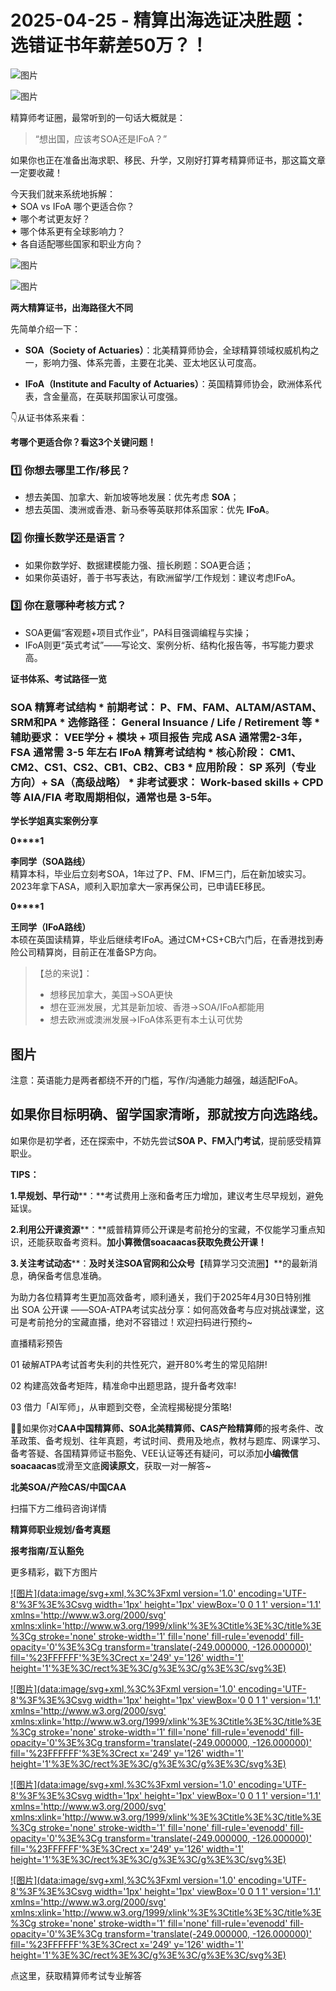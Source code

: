 # 2025-04-25 - 精算出海选证决胜题：选错证书年薪差50万？！

![图片](https://mmbiz.qpic.cn/mmbiz_jpg/mK3FpI9af4kg4PH3You8v1p2s4zAl35ZxNnxg0MdNmVTvH2IJcatox7FnBcNAnYE4JN8ZPBDeK1yLvRwqaptmA/640?wx_fmt=jpeg&wxfrom=5&wx_lazy=1&wx_co=1&tp=webp)

![图片](https://mmbiz.qpic.cn/sz_mmbiz_gif/mK3FpI9af4nSfVwvozd64cQ7rcicg9NY7aDpmlQHeubb1vZMYf0AYBKd0R4BYEutuL8zyMe4NKXjT1d6SMzlM4g/640?wx_fmt=gif&from=appmsg&wxfrom=5&wx_lazy=1&wx_co=1&tp=webp)

精算师考证圈，最常听到的一句话大概就是：

> “想出国，应该考SOA还是IFoA？”

如果你也正在准备出海求职、移民、升学，又刚好打算考精算师证书，那这篇文章一定要收藏！

今天我们就来系统地拆解：  
✦ SOA vs IFoA 哪个更适合你？  
✦ 哪个考试更友好？  
✦ 哪个体系更有全球影响力？  
✦ 各自适配哪些国家和职业方向？

![图片](https://mmbiz.qpic.cn/sz_mmbiz_gif/mK3FpI9af4mUeGqNicFeGt5uhvibl7oY8gpkBAOuqScPQQYjSJT7NcY5eEmCv5UKDv5KRicyLib2V2ECUiagEp9Qdvw/640?wx_fmt=gif&tp=webp&wxfrom=5&wx_lazy=1)

![图片](https://mmbiz.qpic.cn/sz_mmbiz_png/mK3FpI9af4lFtRU2Ap7wsYQpWOYBreBfussWhqBTZFiaEFW7dGppkEOcJRqXH4pLxfSAS4QearvDic5QJuCTTFuA/640?wx_fmt=png&from=appmsg&tp=webp&wxfrom=5&wx_lazy=1)

**两大精算证书，出海路径大不同**

先简单介绍一下：

* **SOA（Society of Actuaries）**：北美精算师协会，全球精算领域权威机构之一，影响力强、体系完善，主要在北美、亚太地区认可度高。

* **IFoA（Institute and Faculty of Actuaries）**：英国精算师协会，欧洲体系代表，含金量高，在英联邦国家认可度强。

👇从证书体系来看：



**考哪个更适合你？看这3个关键问题！**

### 1️⃣ 你想去哪里工作/移民？

* 想去美国、加拿大、新加坡等地发展：优先考虑 **SOA**；
* 想去英国、澳洲或香港、新马泰等英联邦体系国家：优先 **IFoA**。

### 2️⃣ 你擅长数学还是语言？

* 如果你数学好、数据建模能力强、擅长刷题：SOA更合适；
* 如果你英语好，善于书写表达，有欧洲留学/工作规划：建议考虑IFoA。

### 3️⃣ 你在意哪种考核方式？

* SOA更偏“客观题+项目式作业”，PA科目强调编程与实操；
* IFoA则更“英式考试”——写论文、案例分析、结构化报告等，书写能力要求高。


**证书体系、考试路径一览**

### **SOA 精算考试结构** * 前期考试： P、FM、FAM、ALTAM/ASTAM、SRM和PA * 选修路径： General Insuance / Life / Retirement 等 * 辅助要求： VEE学分 + 模块 + 项目报告 **完成 ASA 通常需2-3年，FSA 通常需 3-5 年左右** **IFoA 精算考试结构** * 核心阶段： CM1、CM2、CS1、CS2、CB1、CB2、CB3 * 应用阶段： SP 系列（专业方向）+ SA（高级战略） * 非考试要求： Work-based skills + CPD 等 **AIA/FIA 考取周期相似，通常也是 3-5年。**



**学长学姐真实案例分享**

**0****1**

**李同学（SOA路线）**  
精算本科，毕业后立刻考SOA，1年过了P、FM、IFM三门，后在新加坡实习。2023年拿下ASA，顺利入职加拿大一家再保公司，已申请EE移民。

**0****1**

**王同学（IFoA路线）**  
本硕在英国读精算，毕业后继续考IFoA。通过CM+CS+CB六门后，在香港找到寿险公司精算岗，目前正在准备SP方向。

> 【总的来说】：
>
> * 想移民加拿大，美国→SOA更快
> * 想在亚洲发展，尤其是新加坡、香港→SOA/IFoA都能用
> * 想去欧洲或澳洲发展→IFoA体系更有本土认可优势

## 图片

注意：英语能力是两者都绕不开的门槛，写作/沟通能力越强，越适配IFoA。

## 如果你目标明确、留学国家清晰，那就按方向选路线。

如果你是初学者，还在探索中，不妨先尝试**SOA P、FM入门考试**，提前感受精算职业。

**TIPS：**

**1.早规划、早行动****：**考试费用上涨和备考压力增加，建议考生尽早规划，避免延误。

**2.利用公开课资源****：**威普精算师公开课是考前抢分的宝藏，不仅能学习重点知识，还能获取备考资料。**加小算微信soacaacas获取免费公开课！**

**3.关注考试动态****：**及时关注SOA官网和公众号**【精算学习交流圈】**的最新消息，确保备考信息准确。

为助力各位精算考生更加高效备考，顺利通关，我们于2025年4月30日特别推出 SOA 公开课 ——SOA-ATPA考试实战分享：如何高效备考与应对挑战课堂，这可是考前抢分的宝藏直播，绝对不容错过！欢迎扫码进行预约~

直播精彩预告

01 破解ATPA考试首考失利的共性死穴，避开80%考生的常见陷阱!

02 构建高效备考矩阵，精准命中出题思路，提升备考效率!

03 借力「AI军师」，从审题到交卷，全流程揭秘提分策略!


**💁‍♀️**如果你对**CAA中国精算师、SOA北美精算师、CAS产险精算师**的报考条件、改革政策、备考规划、往年真题，考试时间、费用及地点，教材与题库、网课学习、备考答疑、各国精算师证书豁免、VEE认证等还有疑问，可以添加**小编微信soacaacas**或滑至文底**阅读原文**，获取一对一解答~

**北美SOA/产险CAS/中国CAA**

扫描下方二维码咨询详情


**精算师职业规划/备考真题**

**报考指南/互认豁免**

更多精彩，戳下方图片


[![图片](data:image/svg+xml,%3C%3Fxml version='1.0' encoding='UTF-8'%3F%3E%3Csvg width='1px' height='1px' viewBox='0 0 1 1' version='1.1' xmlns='http://www.w3.org/2000/svg' xmlns:xlink='http://www.w3.org/1999/xlink'%3E%3Ctitle%3E%3C/title%3E%3Cg stroke='none' stroke-width='1' fill='none' fill-rule='evenodd' fill-opacity='0'%3E%3Cg transform='translate(-249.000000, -126.000000)' fill='%23FFFFFF'%3E%3Crect x='249' y='126' width='1' height='1'%3E%3C/rect%3E%3C/g%3E%3C/g%3E%3C/svg%3E)](http://mp.weixin.qq.com/s?__biz=Mzg5ODgxNDE0NQ==&mid=2247499489&idx=1&sn=28bc71f9486a17b4e2a1e8576252b8af&chksm=c05e674ff729ee59dc54a8f5e5fdeacd3fa24632cb9fea93f694e23708dddce948576251acd3&scene=21#wechat_redirect)

[![图片](data:image/svg+xml,%3C%3Fxml version='1.0' encoding='UTF-8'%3F%3E%3Csvg width='1px' height='1px' viewBox='0 0 1 1' version='1.1' xmlns='http://www.w3.org/2000/svg' xmlns:xlink='http://www.w3.org/1999/xlink'%3E%3Ctitle%3E%3C/title%3E%3Cg stroke='none' stroke-width='1' fill='none' fill-rule='evenodd' fill-opacity='0'%3E%3Cg transform='translate(-249.000000, -126.000000)' fill='%23FFFFFF'%3E%3Crect x='249' y='126' width='1' height='1'%3E%3C/rect%3E%3C/g%3E%3C/g%3E%3C/svg%3E)](https://mp.weixin.qq.com/s?__biz=Mzg5ODgxNDE0NQ==&mid=2247502677&idx=1&sn=cefd4f3389b590c0a600846f1feb99d4&scene=21#wechat_redirect)

[![图片](data:image/svg+xml,%3C%3Fxml version='1.0' encoding='UTF-8'%3F%3E%3Csvg width='1px' height='1px' viewBox='0 0 1 1' version='1.1' xmlns='http://www.w3.org/2000/svg' xmlns:xlink='http://www.w3.org/1999/xlink'%3E%3Ctitle%3E%3C/title%3E%3Cg stroke='none' stroke-width='1' fill='none' fill-rule='evenodd' fill-opacity='0'%3E%3Cg transform='translate(-249.000000, -126.000000)' fill='%23FFFFFF'%3E%3Crect x='249' y='126' width='1' height='1'%3E%3C/rect%3E%3C/g%3E%3C/g%3E%3C/svg%3E)](http://mp.weixin.qq.com/s?__biz=Mzg5ODgxNDE0NQ==&mid=2247499760&idx=1&sn=16dd1f8015b2fdf0d3f5c47ddf2fcace&chksm=c05e665ef729ef4854ae8257ec868b9532dcfb6820e0234ab54e19cc8c68e8eb7ecffbcb5525&scene=21#wechat_redirect)

[![图片](data:image/svg+xml,%3C%3Fxml version='1.0' encoding='UTF-8'%3F%3E%3Csvg width='1px' height='1px' viewBox='0 0 1 1' version='1.1' xmlns='http://www.w3.org/2000/svg' xmlns:xlink='http://www.w3.org/1999/xlink'%3E%3Ctitle%3E%3C/title%3E%3Cg stroke='none' stroke-width='1' fill='none' fill-rule='evenodd' fill-opacity='0'%3E%3Cg transform='translate(-249.000000, -126.000000)' fill='%23FFFFFF'%3E%3Crect x='249' y='126' width='1' height='1'%3E%3C/rect%3E%3C/g%3E%3C/g%3E%3C/svg%3E)](https://mp.weixin.qq.com/s?__biz=Mzg5ODgxNDE0NQ==&mid=2247499760&idx=1&sn=16dd1f8015b2fdf0d3f5c47ddf2fcace&scene=21#wechat_redirect)




点这里，获取精算师考试专业解答